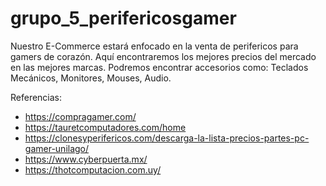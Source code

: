 # grupo_5_perifericosgamer
Nuestro E-Commerce estará enfocado en la venta de perifericos para gamers de corazón.
Aquí encontraremos los mejores precios del mercado en las mejores marcas. 
Podremos encontrar accesorios  como: Teclados Mecánicos, Monitores, Mouses, Audio.



Referencias: 
- https://compragamer.com/
- https://tauretcomputadores.com/home
- https://clonesyperifericos.com/descarga-la-lista-precios-partes-pc-gamer-unilago/
- https://www.cyberpuerta.mx/
- https://thotcomputacion.com.uy/
